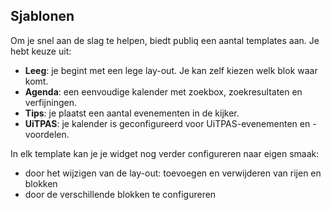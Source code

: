 ---
---

## Sjablonen

Om je snel aan de slag te helpen, biedt publiq een aantal templates aan. Je hebt keuze uit:

* **Leeg**: je begint met een lege lay-out. Je kan zelf kiezen welk blok waar komt.
* **Agenda**: een eenvoudige kalender met zoekbox, zoekresultaten en verfijningen.
* **Tips**: je plaatst een aantal evenementen in de kijker.
* **UiTPAS**: je kalender is geconfigureerd voor UiTPAS-evenementen en -voordelen.

In elk template kan je je widget nog verder configureren naar eigen smaak:
* door het wijzigen van de lay-out: toevoegen en verwijderen van rijen en blokken
* door de verschillende blokken te configureren
